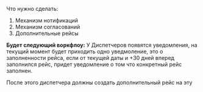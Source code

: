 Что нужно сделать:
1. Механизм нотификаций
2. Механизм согласований
3. Дополнительные рейсы


**Будет следующий воркфлоу:**
У Диспетчеров появятся уведомления, на текущий момент будет приходить одно уведмоление, это о заполненности рейса, если от текущей даты и +30 дней вперед заполнился рейс, придет уведомление о том что конкретный рейс заполнен. 

После этого диспетчера должны создать дополнительный рейс на эту


